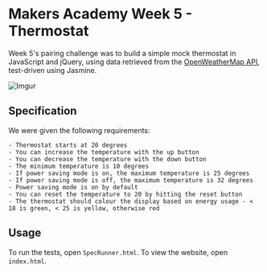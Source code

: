 # Makers Academy Week 5 - Thermostat

Week 5's pairing challenge was to build a simple mock thermostat in JavaScript and jQuery, using data retrieved from the [OpenWeatherMap API](http://openweathermap.org/api), test-driven using Jasmine.

![Imgur](http://i.imgur.com/3tAdTUJ.png)

## Specification
We were given the following requirements:
```
- Thermostat starts at 20 degrees
- You can increase the temperature with the up button
- You can decrease the temperature with the down button
- The minimum temperature is 10 degrees
- If power saving mode is on, the maximum temperature is 25 degrees
- If power saving mode is off, the maximum temperature is 32 degrees
- Power saving mode is on by default
- You can reset the temperature to 20 by hitting the reset button
- The thermostat should colour the display based on energy usage - < 18 is green, < 25 is yellow, otherwise red
```

## Usage
To run the tests, open `SpecRunner.html`.
To view the website, open `index.html`.
